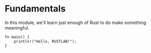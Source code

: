 # Fundamentals

<section class="slide">

In this module, we'll learn just enough of Rust to do make something meaningful.

</section>

<section class="slide">

```rust,editable
fn main() {
	println!("Hello, RUSTLAB!");
}
```

</section>
